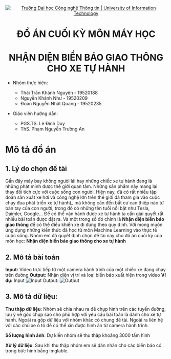 
<!-- Banner -->
<p align="center">
  <a href="https://www.uit.edu.vn/" title="Trường Đại học Công nghệ Thông tin" style="border: none;">
    <img src="https://i.imgur.com/WmMnSRt.png" alt="Trường Đại học Công nghệ Thông tin | University of Information Technology">
  </a>
</p>

<!-- Title -->
<h1 align="center"><b>ĐỒ ÁN CUỐI KỲ MÔN MÁY HỌC</b></h1>
<h1 align="center"><b>NHẬN DIỆN BIỂN BÁO GIAO THÔNG CHO XE TỰ HÀNH</b></h1>

- Nhóm thực hiện:
	* Thái Trần Khánh Nguyên - 19520188
	*  Nguyễn Khánh Như - 19520209
	* Đoàn Nguyễn Nhật Quang - 19520235
	
- Giáo viên hướng dẫn:
	* PGS.TS. Lê Đình Duy
	* ThS. Phạm Nguyễn Trường An

# Mô tả đồ án
## 1. Lý do chọn đề tài
Gần đây máy bay không người lái hay những chiếc xe tự hành đang là những phát minh được thế giới quan tâm. Những sản phẩm này mang lại thay đổi tích cực với cuộc sống con người.
Hiện nay, đã có rất nhiều tập đoàn sản xuất xe hơi và công nghệ lớn trên thế giới đã tham gia vào cuộc chạy đua phát triển xe tự hành)_ mà không cần đến bất cư can thiệp nào từ bàn tay của con người, trong đó có những tên tuổi nổi bật như Tesla, Daimler, Google… Để có thể vận hành được xe tự hành ta cần giải quyết rất nhiều bài toán được đặt ra. Và một trong số đó chính là **Nhận diện biển báo giao thông** để có thể điều khiển xe đi đúng theo quy định. 
Với mong muốn ứng dụng những kiến thức đã học từ môn Machine Learning vào thực tế cuộc sống. Nhóm em đã quyết định chọn đề tài nay cho đồ án cuối kỳ của môn học:
**Nhận diện biển báo giao thông cho xe tự hành**

## 2. Mô tả bài toán
**Input:** 
Video trực tiếp từ một camera hành trình của một chiếc xe đang chạy trên đường
**Output:**
Nhận diện vị trí và loại biển báo xuất hiện trong video
**Ví dụ:**
Input
![Input](https://i0.wp.com/s1.uphinh.org/2021/06/17/3565f31d0c1ff841a10e.jpg)
Output:
![Output](https://i0.wp.com/s1.uphinh.org/2021/06/17/3565f31d0c1ff841a10eOut.jpg)

## 3. Mô tả dữ liệu:
**Thu thập dữ liệu**: Nhóm sẽ chia nhau ra để chụp hình trên các tuyến đường, lưu ý về góc chụp sao cho phù hợp với yêu cầu bài toán là dành cho xe tự hành. Ngoài ra gộp dữ liệu với nhóm khác có chung đề tài. Ngoài ra liên hệ với các chủ xe ô tô để có thể xin được hình ản từ camera hành trình.

**Số lượng hình ảnh**: Dự kiến nhóm sẽ thu thập khoảng 3000 tấm hình

**Xử lý dữ liệu**: Sau khi thu thập nhóm em sẽ dán nhãn cho các biển báo có trong bức hình bằng Imglable.
